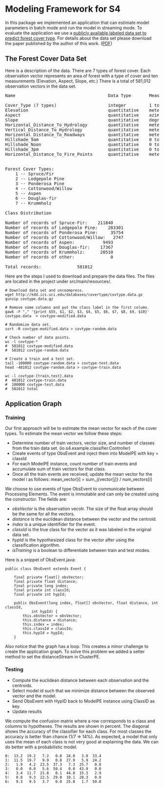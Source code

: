 Modeling Framework for S4
=========================

In this package we implemented an application that can estimate model parameters in batch mode and run the model in streaming mode. To evaluate the application we use a [publicly available labeled data set to predict forest cover type](http://kdd.ics.uci.edu/databases/covertype/covertype.html).
For details about the data set please download the paper published by the author of this work. ([PDF](http://citeseerx.ist.psu.edu/viewdoc/download?doi=10.1.1.128.2475&rep=rep1&type=pdf))

## The Forest Cover Data Set

Here is a description of the data. There are 7 types of forest cover. Each observation vector represents an area of 
forest with a type of cover and ten measurements (Elevation, Aspect, Slope, etc.) There is a total of 581,012 observation
vectors in the data set. 

<pre>
Name                                    Data Type       Measurement        Description

Cover_Type (7 types)                    integer         1 to 7             Forest Cover Type designation
Elevation                               quantitative    meters             Elevation in meters
Aspect                                  quantitative    azimuth            Aspect in degrees azimuth
Slope                                   quantitative    degrees            Slope in degrees
Horizontal_Distance_To_Hydrology        quantitative    meters             Horz Dist to nearest surface water features
Vertical_Distance_To_Hydrology          quantitative    meters             Vert Dist to nearest surface water features
Horizontal_Distance_To_Roadways         quantitative    meters             Horz Dist to nearest roadway
Hillshade_9am                           quantitative    0 to 255 index     Hillshade index at 9am, summer solstice
Hillshade_Noon                          quantitative    0 to 255 index     Hillshade index at noon, summer soltice
Hillshade_3pm                           quantitative    0 to 255 index     Hillshade index at 3pm, summer solstice
Horizontal_Distance_To_Fire_Points      quantitative    meters             Horz Dist to nearest wildfire ignition points


Forest Cover Types:	
    1 -- Spruce/Fir
    2 -- Lodgepole Pine
    3 -- Ponderosa Pine
    4 -- Cottonwood/Willow
    5 -- Aspen
    6 -- Douglas-fir
    7 -- Krummholz

Class Distribution

Number of records of Spruce-Fir: 	211840 
Number of records of Lodgepole Pine: 	283301 
Number of records of Ponderosa Pine: 	 35754 
Number of records of Cottonwood/Willow:   2747 
Number of records of Aspen: 		  9493 
Number of records of Douglas-fir: 	 17367 
Number of records of Krummholz: 	 20510 	
Number of records of other: 		     0 	
		
Total records:				581012
</pre>

Here are the steps I used to download and prepare the data files. The files are located in the project under src/main/resources/.

	# Download data set and uncoompress.
	wget http://kdd.ics.uci.edu/databases/covertype/covtype.data.gz
	gunzip covtype.data.gz 

	# Remove some columns and put the class label in the first column.
	gawk -F "," '{print $55, $1, $2, $3, $4, $5, $6, $7, $8, $9, $10}' covtype.data  > covtype-modified.data

	# Randomize data set.
	sort -R covtype-modified.data > covtype-random.data

	# Check number of data points.
	wc -l covtype-*
	#  581012 covtype-modified.data
	#  581012 covtype-random.data

	# Create a train and a test set.
	tail -100000 covtype-random.data > covtype-test.data
	head -481012 covtype-random.data > covtype-train.data

	wc -l covtype-{train,test}.data
	#  481012 covtype-train.data
	#  100000 covtype-test.data
	#  581012 total

## Application Graph

### Training

Our first approach will be to estimate the mean vector for each of the cover types. To estimate the mean vector we follow these steps:

* Determine number of train vectors, vector size, and number of classes from the train data set. (io.s4.example.classifier.Controller)
* Create events of type ObsEvent and inject them into ModelPE with key = classId
* For each ModelPE instance, count number of train events and accumulate sum of train vectors for that class.
* Once all the train events are received, update the mean vector for the model i as follows: mean_vector[i] =  sum_j{vector[j]} / num_vectors[i]


We choose to use events of type ObsEvent to communicate between Processing Elements. The event is immutable and can only be created using the constructor. The fields are:

* _obsVector_ is the observation vecotr. The size of the float array should be the same for all the vectors.
* _distance_ is the euclidean distance between the vector and the centroid.
* _index_ is a unique identifider for the event. 
* _classId_ is the true class for the vector as it was labeled in the original data set.
* _hypId_ is the hypothesized class for the vector after using the classification algorithm.
* _isTraining_ is a boolean to differentiate between train and test modes.


Here is a snippet of ObsEvent.java:

	public class ObsEvent extends Event {

		final private float[] obsVector;
		final private float distance;
		final private long index;
		final private int classId;
		final private int hypId;

		public ObsEvent(long index, float[] obsVector, float distance, int classId,
				int hypId) {
			this.obsVector = obsVector;
			this.distance = distance;
			this.index = index;
			this.classId = classId;
			this.hypId = hypId;
		}
	
Also notice that the graph has a loop. This creates a minor challenge to create the application graph. To solve 
this problem we added a setter method to set the distanceStream in ClusterPE.

### Testing

* Compute the euclidean distance between each observation and the centroids.
* Select model id such that we minimize distance between the observed vector and the model.
* Send ObsEvent with HypID back to ModelPE instance using ClassID as key.
* Update results

We compute the confusion matrix where a row corresponds to a class and columns to hypotheses. 
The results are shown in percent. The diagonal shows the accuracy of the classifier for each class. 
For most classes the accuracy is better than chance (1/7 => 14%). As expected, a model that only uses
the mean of each class is not very good at explaining the data. We can do better with
a probabilistic model.

    0:  13.2  19.2   7.2   0.0  24.0   3.0  33.4
    1:  11.5  19.7   9.9   0.8  27.9   5.9  24.2
    2:   1.9   4.2  23.5  37.3   7.3  25.7   0.0
    3:   0.0   0.0   5.6  50.4   0.0  43.9   0.0
    4:   3.4  11.7  21.8   0.1  44.8  15.3   2.9
    5:   0.8   9.3  22.5  29.0  10.1  28.3   0.0
    6:   9.3   9.5   3.7   0.0  25.8   1.7  50.0


